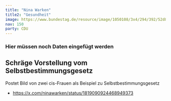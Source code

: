 ```yaml
---
title: "Nina Warken"
title2: "Gesundheit"
image: https://www.bundestag.de/resource/image/1050108/3x4/294/392/52d83337945c3e3496d61b30318c5af2/9B3C1BFD2F364241B54D86FF4631AB36/warken_nina.jpg
nav: 150
party: CDU
---
```


### Hier müssen noch Daten eingefügt werden

## Schräge Vorstellung vom Selbstbestimmungsgesetz

Postet Bild von zwei cis-Frauen als Beispiel zu Selbstbestimmungsgesetz
- https://x.com/ninawarken/status/1819090924468949373

